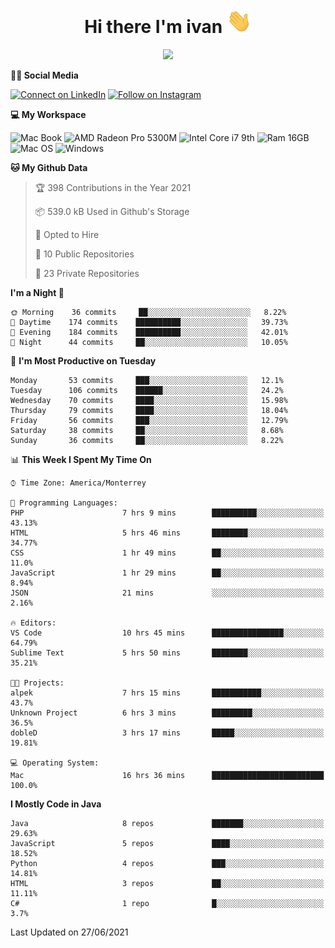 <h1 align="center">Hi there I'm ivan <img src="https://raw.githubusercontent.com/ABSphreak/ABSphreak/master/gifs/Hi.gif" width="40px" /></h1>
<div align="center">
<img src="http://github-readme-streak-stats.herokuapp.com?user=ivanjtm&hide_border=true&background=00000000&border=FFFFFF00&sideNums=A8A8A8&sideLabels=A8A8A8&currStreakNum=FFC93C&dates=A8A8A8)](https://git.io/streak-stats"/>
</div>

**👦🏻 Social Media**

[![Connect on LinkedIn](https://img.shields.io/badge/LinkedIn-%230077B5.svg?&style=flat-square&logo=linkedin&logoColor=white)](https://www.linkedin.com/in/ivanjtm)
[![Follow on Instagram](https://img.shields.io/badge/Instagram-E4405F?style=flat-square&logo=instagram&logoColor=white)](https://www.instagram.com/ivanjtm)

**💻 My Workspace**

![Mac Book](https://img.shields.io/badge/Apple-MacBook_Pro_2019-999999?style=flat-square&logo=apple&logoColor=white)
![AMD Radeon Pro 5300M](https://img.shields.io/badge/AMD-Radeon_Pro_5300M-ED1C24?style=flat-square&logo=amd&logoColor=white)
![Intel Core i7 9th](https://img.shields.io/badge/Intel-Core_i7_9th-0071C5?style=flat-square&logo=intel&logoColor=white)
![Ram 16GB](https://img.shields.io/badge/RAM-16GB-230071C5?style=flat-square&logoColor=white)
![Mac OS](https://img.shields.io/badge/Mac%20OS-000000?style=flat-square&logo=apple&logoColor=white)
![Windows](https://img.shields.io/badge/Windows-0078D6?style=flat-square&logo=windows&logoColor=white)


<!--START_SECTION:waka-->
**🐱 My Github Data** 

> 🏆 398 Contributions in the Year 2021
 > 
> 📦 539.0 kB Used in Github's Storage 
 > 
> 💼 Opted to Hire
 > 
> 📜 10 Public Repositories 
 > 
> 🔑 23 Private Repositories  
 > 
**I'm a Night 🦉** 

```text
🌞 Morning    36 commits     ██░░░░░░░░░░░░░░░░░░░░░░░   8.22% 
🌆 Daytime    174 commits    ██████████░░░░░░░░░░░░░░░   39.73% 
🌃 Evening    184 commits    ██████████░░░░░░░░░░░░░░░   42.01% 
🌙 Night      44 commits     ██░░░░░░░░░░░░░░░░░░░░░░░   10.05%

```
📅 **I'm Most Productive on Tuesday** 

```text
Monday       53 commits     ███░░░░░░░░░░░░░░░░░░░░░░   12.1% 
Tuesday      106 commits    ██████░░░░░░░░░░░░░░░░░░░   24.2% 
Wednesday    70 commits     ████░░░░░░░░░░░░░░░░░░░░░   15.98% 
Thursday     79 commits     ████░░░░░░░░░░░░░░░░░░░░░   18.04% 
Friday       56 commits     ███░░░░░░░░░░░░░░░░░░░░░░   12.79% 
Saturday     38 commits     ██░░░░░░░░░░░░░░░░░░░░░░░   8.68% 
Sunday       36 commits     ██░░░░░░░░░░░░░░░░░░░░░░░   8.22%

```


📊 **This Week I Spent My Time On** 

```text
⌚︎ Time Zone: America/Monterrey

💬 Programming Languages: 
PHP                      7 hrs 9 mins        ██████████░░░░░░░░░░░░░░░   43.13% 
HTML                     5 hrs 46 mins       ████████░░░░░░░░░░░░░░░░░   34.77% 
CSS                      1 hr 49 mins        ██░░░░░░░░░░░░░░░░░░░░░░░   11.0% 
JavaScript               1 hr 29 mins        ██░░░░░░░░░░░░░░░░░░░░░░░   8.94% 
JSON                     21 mins             ░░░░░░░░░░░░░░░░░░░░░░░░░   2.16%

🔥 Editors: 
VS Code                  10 hrs 45 mins      ████████████████░░░░░░░░░   64.79% 
Sublime Text             5 hrs 50 mins       ████████░░░░░░░░░░░░░░░░░   35.21%

🐱‍💻 Projects: 
alpek                    7 hrs 15 mins       ███████████░░░░░░░░░░░░░░   43.7% 
Unknown Project          6 hrs 3 mins        █████████░░░░░░░░░░░░░░░░   36.5% 
dobleD                   3 hrs 17 mins       █████░░░░░░░░░░░░░░░░░░░░   19.81%

💻 Operating System: 
Mac                      16 hrs 36 mins      █████████████████████████   100.0%

```

**I Mostly Code in Java** 

```text
Java                     8 repos             ███████░░░░░░░░░░░░░░░░░░   29.63% 
JavaScript               5 repos             ████░░░░░░░░░░░░░░░░░░░░░   18.52% 
Python                   4 repos             ███░░░░░░░░░░░░░░░░░░░░░░   14.81% 
HTML                     3 repos             ██░░░░░░░░░░░░░░░░░░░░░░░   11.11% 
C#                       1 repo              █░░░░░░░░░░░░░░░░░░░░░░░░   3.7%

```



 Last Updated on 27/06/2021
<!--END_SECTION:waka-->
 

<!--
<p align="center">
  <img src ="https://github-readme-stats.vercel.app/api?username=ivanjtm&show_icons=true&count_private=true&theme=default&hide_border=true&include_all_commits=true?count_private=true">
  <img src ="https://github-readme-stats.vercel.app/api/top-langs/?username=ivanjtm&layout=compact&hide_border=true&langs_count=50">
  <img src="https://github-readme-stats.vercel.app/api/wakatime?username=ivanjtm&hide_border=true"> 
</p>
-->
